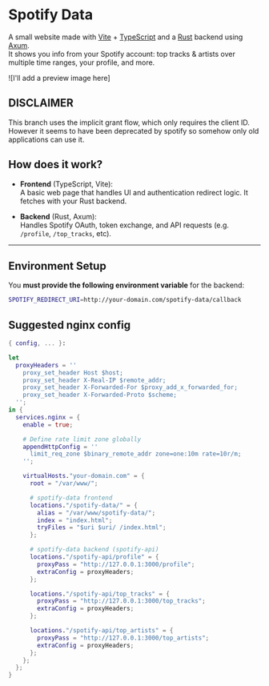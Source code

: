 # Spotify Data

A small website made with [Vite](https://vitejs.dev/) + [TypeScript](https://www.typescriptlang.org/) and a [Rust](https://www.rust-lang.org/) backend using [Axum](https://github.com/tokio-rs/axum).  
It shows you info from your Spotify account: top tracks & artists over multiple time ranges, your profile, and more.

![I'll add a preview image here]

## DISCLAIMER

This branch uses the implicit grant flow, which only requires the client ID. However it seems to have been deprecated by spotify so somehow only old applications can use it.

## How does it work?

- **Frontend** (TypeScript, Vite):  
  A basic web page that handles UI and authentication redirect logic. It fetches with your Rust backend.
  
- **Backend** (Rust, Axum):  
  Handles Spotify OAuth, token exchange, and API requests (e.g. `/profile`, `/top_tracks`, etc).

---

## Environment Setup

You **must provide the following environment variable** for the backend:

```bash
SPOTIFY_REDIRECT_URI=http://your-domain.com/spotify-data/callback
```

## Suggested nginx config

```nix
{ config, ... }:

let
  proxyHeaders = ''
    proxy_set_header Host $host;
    proxy_set_header X-Real-IP $remote_addr;
    proxy_set_header X-Forwarded-For $proxy_add_x_forwarded_for;
    proxy_set_header X-Forwarded-Proto $scheme;
  '';
in {
  services.nginx = {
    enable = true;

    # Define rate limit zone globally
    appendHttpConfig = ''
      limit_req_zone $binary_remote_addr zone=one:10m rate=10r/m;
    '';

    virtualHosts."your-domain.com" = {
      root = "/var/www/";

      # spotify-data frontend
      locations."/spotify-data/" = {
        alias = "/var/www/spotify-data/";
        index = "index.html";
        tryFiles = "$uri $uri/ /index.html";
      };

      # spotify-data backend (spotify-api)
      locations."/spotify-api/profile" = {
        proxyPass = "http://127.0.0.1:3000/profile";
        extraConfig = proxyHeaders;
      };

      locations."/spotify-api/top_tracks" = {
        proxyPass = "http://127.0.0.1:3000/top_tracks";
        extraConfig = proxyHeaders;
      };

      locations."/spotify-api/top_artists" = {
        proxyPass = "http://127.0.0.1:3000/top_artists";
        extraConfig = proxyHeaders;
      };
    };
  };
}
```
